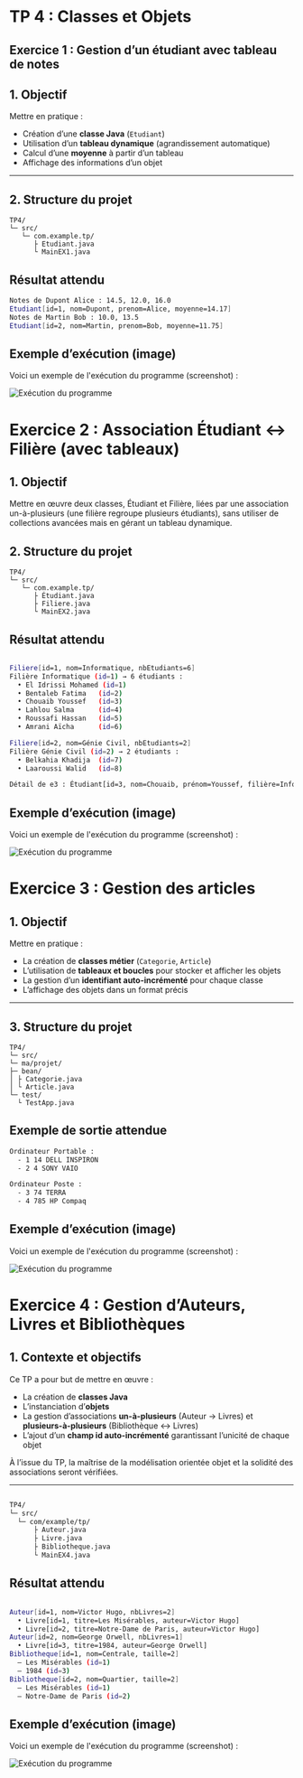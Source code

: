 # TP 4 : Classes et Objets


## Exercice 1 : Gestion d’un étudiant avec tableau de notes


## 1. Objectif
Mettre en pratique :  
- Création d’une **classe Java** (`Etudiant`)  
- Utilisation d’un **tableau dynamique** (agrandissement automatique)  
- Calcul d’une **moyenne** à partir d’un tableau  
- Affichage des informations d’un objet  

---

## 2. Structure du projet

```
TP4/
└─ src/
   └─ com.example.tp/
      ├ Etudiant.java
      └ MainEX1.java

```

## Résultat attendu

``` bash
Notes de Dupont Alice : 14.5, 12.0, 16.0
Etudiant[id=1, nom=Dupont, prenom=Alice, moyenne=14.17]
Notes de Martin Bob : 10.0, 13.5
Etudiant[id=2, nom=Martin, prenom=Bob, moyenne=11.75]

```

 ##  Exemple d’exécution (image)
 
Voici un exemple de l'exécution du programme (screenshot) : 

![Exécution du programme](execution_EX1.PNG)


# Exercice 2 : Association Étudiant ↔ Filière (avec tableaux)

## 1. Objectif
Mettre en œuvre deux classes, Étudiant et Filière, liées par une association un-à-plusieurs (une filière regroupe plusieurs étudiants), sans utiliser de collections avancées mais en gérant un tableau dynamique.


## 2. Structure du projet
```
TP4/
└─ src/
   └─ com.example.tp/
      ├ Étudiant.java
      ├ Filiere.java
      └ MainEX2.java
```


## Résultat attendu

```bash

Filiere[id=1, nom=Informatique, nbEtudiants=6]
Filière Informatique (id=1) → 6 étudiants :
  • El Idrissi Mohamed (id=1)
  • Bentaleb Fatima   (id=2)
  • Chouaib Youssef   (id=3)
  • Lahlou Salma      (id=4)
  • Roussafi Hassan   (id=5)
  • Amrani Aïcha      (id=6)

Filiere[id=2, nom=Génie Civil, nbEtudiants=2]
Filière Génie Civil (id=2) → 2 étudiants :
  • Belkahia Khadija  (id=7)
  • Laaroussi Walid   (id=8)

Détail de e3 : Étudiant[id=3, nom=Chouaib, prénom=Youssef, filière=Informatique]

```
 ##  Exemple d’exécution (image)
 
Voici un exemple de l'exécution du programme (screenshot) : 

![Exécution du programme](execution_EX2.PNG)


# Exercice 3 : Gestion des articles


## 1. Objectif
Mettre en pratique :  
- La création de **classes métier** (`Categorie`, `Article`)  
- L’utilisation de **tableaux et boucles** pour stocker et afficher les objets  
- La gestion d’un **identifiant auto-incrémenté** pour chaque classe  
- L’affichage des objets dans un format précis  

---

## 3. Structure du projet

```
TP4/
└─ src/
└─ ma/projet/
├─ bean/
│ ├ Categorie.java
│ └ Article.java
└─ test/
  └ TestApp.java

```

## Exemple de sortie attendue


``` bash
Ordinateur Portable :
  - 1 14 DELL INSPIRON
  - 2 4 SONY VAIO

Ordinateur Poste :
  - 3 74 TERRA
  - 4 785 HP Compaq

```
 ##  Exemple d’exécution (image)
 
Voici un exemple de l'exécution du programme (screenshot) : 

![Exécution du programme](execution_EX3.PNG)



# Exercice 4 : Gestion d’Auteurs, Livres et Bibliothèques

## 1. Contexte et objectifs
Ce TP a pour but de mettre en œuvre :  
- La création de **classes Java**  
- L’instanciation d’**objets**  
- La gestion d’associations **un-à-plusieurs** (Auteur → Livres) et **plusieurs-à-plusieurs** (Bibliothèque ↔ Livres)  
- L’ajout d’un **champ id auto-incrémenté** garantissant l’unicité de chaque objet  

À l’issue du TP, la maîtrise de la modélisation orientée objet et la solidité des associations seront vérifiées.

---

 ``` bash

TP4/
└─ src/
   └─ com/example/tp/
       ├ Auteur.java        
       ├ Livre.java          
       ├ Bibliotheque.java  
       └ MainEX4.java           

```


## Résultat attendu

``` bash

Auteur[id=1, nom=Victor Hugo, nbLivres=2]
  • Livre[id=1, titre=Les Misérables, auteur=Victor Hugo]
  • Livre[id=2, titre=Notre-Dame de Paris, auteur=Victor Hugo]
Auteur[id=2, nom=George Orwell, nbLivres=1]
  • Livre[id=3, titre=1984, auteur=George Orwell]
Bibliotheque[id=1, nom=Centrale, taille=2]
  – Les Misérables (id=1)
  – 1984 (id=3)
Bibliotheque[id=2, nom=Quartier, taille=2]
  – Les Misérables (id=1)
  – Notre-Dame de Paris (id=2)

```

 ##  Exemple d’exécution (image)
 
Voici un exemple de l'exécution du programme (screenshot) : 

![Exécution du programme](execution_EX4.PNG)
